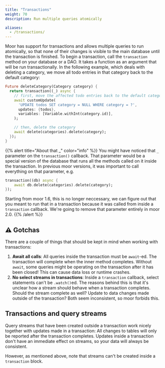 ```yaml
---
title: "Transactions"
weight: 70
description: Run multiple queries atomically

aliases:
  - /transactions/ 
---
```


Moor has support for transactions and allows multiple queries to run atomically,
so that none of their changes is visible to the main database until the transaction
is finished.
To begin a transaction, call the `transaction` method on your database or a DAO.
It takes a function as an argument that will be run transactionally. In the
following example, which deals with deleting a category, we move all todo entries
in that category back to the default category:
```dart
Future deleteCategory(Category category) {
  return transaction((_) async {
    // first, move the affected todo entries back to the default category
    await customUpdate(
      'UPDATE todos SET category = NULL WHERE category = ?',
      updates: {todos},
      variables: [Variable.withInt(category.id)],
    );

    // then, delete the category
    await delete(categories).delete(category);
  });
}
```

{{% alert title="About that _" color="info" %}}
You might have noticed that `_` parameter on the `transaction()` callback. That parameter would
be a special version of the database that runs all the methods called on it inside the transaction.
In previous moor versions, it was important to call everything on that parameter, e.g.
```dart
transaction((db) async {
    await db.delete(categories).delete(category);
});
```
Starting from moor 1.6, this is no longer neccessary, we can figure out that you meant to run that
in a transaction because it was called from inside a `transaction` callback. We're going to remove
that parameter entirely in moor 2.0.
{{% /alert %}}

## ⚠️ Gotchas
There are a couple of things that should be kept in mind when working with transactions:
1. __Await all calls__: All queries inside the transaction must be `await`-ed. The transaction
  will complete when the inner method completes. Without `await`, some queries might be operating
  on the transaction after it has been closed! This can cause data loss or runtime crashes.
2. __No select streams in transactions__: Inside a `transaction` callback, select statements can't
be `.watch()`ed. The reasons behind this is that it's unclear how a stream should behave when a
transaction completes. Should the stream complete as well? Update to data changes made outside of the
transaction? Both seem inconsistent, so moor forbids this.

## Transactions and query streams
Query streams that have been created outside a transaction work nicely together with
updates made in a transaction: All changes to tables will only be reported after the
transaction completes. Updates inside a transaction don't have an immediate effect on
streams, so your data will always be consistent.

However, as mentioned above, note that streams can't be created inside a `transaction` block.